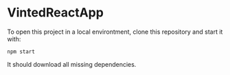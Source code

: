 ﻿# VintedReactApp
 
 To open this project in a local environtment, clone this repository and start it with:
 ```
 npm start
 ```
 
 It should download all missing dependencies.
